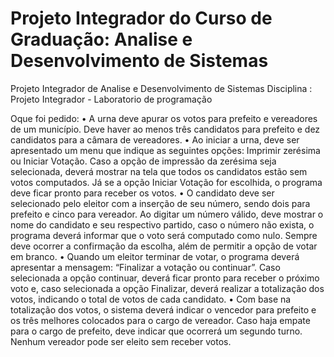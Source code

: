 # Projeto Integrador do Curso de Graduação: Analise e Desenvolvimento de Sistemas
Projeto Integrador de Analise e Desenvolvimento de Sistemas
Disciplina : Projeto Integrador - Laboratorio de programação

Oque foi pedido:
• A urna deve apurar os votos para prefeito e vereadores de um município. Deve haver ao
menos três candidatos para prefeito e dez candidatos para a câmara de vereadores.
• Ao iniciar a urna, deve ser apresentado um menu que indique as seguintes opções: Imprimir
zerésima ou Iniciar Votação. Caso a opção de impressão da zerésima seja selecionada,
deverá mostrar na tela que todos os candidatos estão sem votos computados. Já se a opção
Iniciar Votação for escolhida, o programa deve ficar pronto para receber os votos.
• O candidato deve ser selecionado pelo eleitor com a inserção de seu número, sendo dois
para prefeito e cinco para vereador. Ao digitar um número válido, deve mostrar o nome do
candidato e seu respectivo partido, caso o número não exista, o programa deverá informar
que o voto será computado como nulo. Sempre deve ocorrer a confirmação da escolha, além
de permitir a opção de votar em branco.
• Quando um eleitor terminar de votar, o programa deverá apresentar a mensagem: “Finalizar
a votação ou continuar”. Caso selecionada a opção continuar, deverá ficar pronto para
receber o próximo voto e, caso selecionada a opção Finalizar, deverá realizar a totalização
dos votos, indicando o total de votos de cada candidato.
• Com base na totalização dos votos, o sistema deverá indicar o vencedor para prefeito e os
três melhores colocados para o cargo de vereador. Caso haja empate para o cargo de
prefeito, deve indicar que ocorrerá um segundo turno. Nenhum vereador pode ser eleito sem
receber votos.
